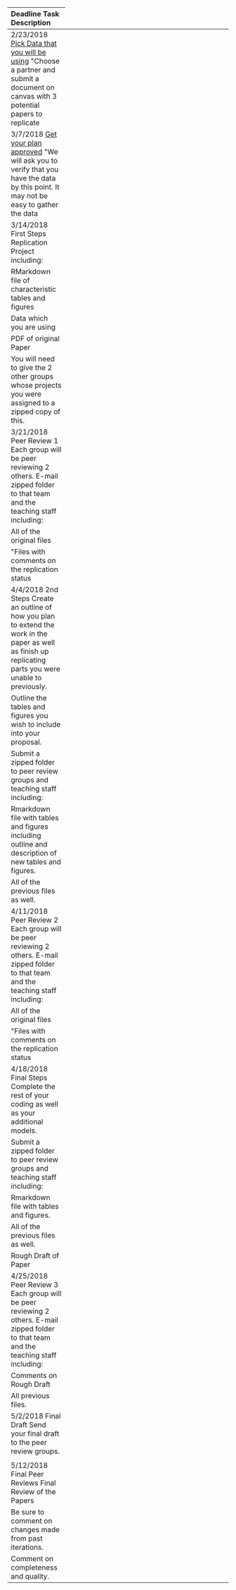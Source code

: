        

<table>
 <colgroup>
    <col width="15%" />
    <col width="15%" />
    <col width="50%" />
    </colgroup>
<thead>
<tr class="header">
<th align="left">Deadline Task Description</th>
</tr>
</thead>
<tbody>
<tr class="odd">
<td align="left">2/23/2018 <a href="#pick-a-paper-or-data-that-you-will-be-using">Pick Data that you will be using</a> &quot;Choose a partner and submit a document on canvas with 3 potential papers to replicate</td>
</tr>
<tr class="even">
<td align="left">3/7/2018 <a href="#get-data-and-have-plan-approved">Get your plan approved</a> &quot;We will ask you to verify that you have the data by this point. It may not be easy to gather the data</td>
</tr>
<tr class="odd">
<td align="left">3/14/2018 First Steps Replication Project including:</td>
</tr>
<tr class="even">
<td align="left">RMarkdown file of characteristic tables and figures</td>
</tr>
<tr class="odd">
<td align="left">Data which you are using</td>
</tr>
<tr class="even">
<td align="left">PDF of original Paper</td>
</tr>
<tr class="odd">
<td align="left">You will need to give the 2 other groups whose projects you were assigned to a zipped copy of this.</td>
</tr>
<tr class="even">
<td align="left">3/21/2018 Peer Review 1 Each group will be peer reviewing 2 others. E-mail zipped folder to that team and the teaching staff including:</td>
</tr>
<tr class="odd">
<td align="left">All of the original files</td>
</tr>
<tr class="even">
<td align="left">&quot;Files with comments on the replication status</td>
</tr>
<tr class="odd">
<td align="left">4/4/2018 2nd Steps Create an outline of how you plan to extend the work in the paper as well as finish up replicating parts you were unable to previously.</td>
</tr>
<tr class="even">
<td align="left">Outline the tables and figures you wish to include into your proposal.</td>
</tr>
<tr class="odd">
<td align="left">Submit a zipped folder to peer review groups and teaching staff including:</td>
</tr>
<tr class="even">
<td align="left">Rmarkdown file with tables and figures including outline and description of new tables and figures.</td>
</tr>
<tr class="odd">
<td align="left">All of the previous files as well.</td>
</tr>
<tr class="even">
<td align="left">4/11/2018 Peer Review 2 Each group will be peer reviewing 2 others. E-mail zipped folder to that team and the teaching staff including:</td>
</tr>
<tr class="odd">
<td align="left">All of the original files</td>
</tr>
<tr class="even">
<td align="left">&quot;Files with comments on the replication status</td>
</tr>
<tr class="odd">
<td align="left">4/18/2018 Final Steps Complete the rest of your coding as well as your additional models.</td>
</tr>
<tr class="even">
<td align="left">Submit a zipped folder to peer review groups and teaching staff including:</td>
</tr>
<tr class="odd">
<td align="left">Rmarkdown file with tables and figures.</td>
</tr>
<tr class="even">
<td align="left">All of the previous files as well.</td>
</tr>
<tr class="odd">
<td align="left">Rough Draft of Paper</td>
</tr>
<tr class="even">
<td align="left">4/25/2018 Peer Review 3 Each group will be peer reviewing 2 others. E-mail zipped folder to that team and the teaching staff including:</td>
</tr>
<tr class="odd">
<td align="left">Comments on Rough Draft</td>
</tr>
<tr class="even">
<td align="left">All previous files.</td>
</tr>
<tr class="odd">
<td align="left">5/2/2018 Final Draft Send your final draft to the peer review groups.</td>
</tr>
<tr class="even">
<td align="left"></td>
</tr>
<tr class="odd">
<td align="left">5/12/2018 Final Peer Reviews Final Review of the Papers</td>
</tr>
<tr class="even">
<td align="left">Be sure to comment on changes made from past iterations.</td>
</tr>
<tr class="odd">
<td align="left">Comment on completeness and quality.</td>
</tr>
</tbody>
</table>
